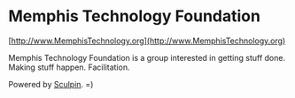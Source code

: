 Memphis Technology Foundation
==

[http://www.MemphisTechnology.org](http://www.MemphisTechnology.org)

Memphis Technology Foundation is a group interested in getting stuff done. Making stuff happen. Facilitation.

Powered by [Sculpin](http://sculpin.io). =)